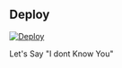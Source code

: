 ## Deploy
[![Deploy](https://www.herokucdn.com/deploy/button.svg)](https://dashboard.heroku.com/new?template=https%3A%2F%2Fgithub.com%2Frooted-cyber%2Fultroid-rootedcyber)

<!--Bored actually-->
Let's Say
"I dont Know You"
